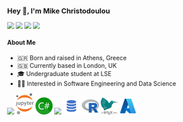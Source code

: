 ### Hey 👋, I'm Mike Christodoulou 

[![](https://vistr.dev/badge?repo=elfocrash.elfocrash&corners=square)](https://github.com/Elfocrash/vistr.dev)
[![](https://img.shields.io/badge/-@mdc7000-%231DA1F2?style=flat-square&logo=twitter&logoColor=ffffff)](https://twitter.com/mdc7000)
[![](https://img.shields.io/badge/-@mdc2002-%23181717?style=flat-square&logo=github)](https://github.com/mdc2002)
[![](https://img.shields.io/badge/-Michail%20Christodoulou-blue?style=flat-square&logo=Linkedin&logoColor=white&link=https://www.linkedin.com/in/mdc7000/)](https://www.linkedin.com/in/mdc7000/)

#### About Me

- 🇬🇷 Born and raised in Athens, Greece
- 🇬🇧 Currently based in London, UK
- 🎓 Undergraduate student at LSE
- 👨‍💻 Interested in Software Engineering and Data Science


<img height=40 src="https://cdn.jsdelivr.net/gh/devicons/devicon/icons/python/python-original.svg"/><img height=50     
 src="https://raw.githubusercontent.com/github/explore/80688e429a7d4ef2fca1e82350fe8e3517d3494d/topics/jupyter-notebook/jupyter-notebook.png"/><img height=40   src="https://raw.githubusercontent.com/github/explore/80688e429a7d4ef2fca1e82350fe8e3517d3494d/topics/csharp/csharp.png"/>
<img height="40" src="https://cdn.jsdelivr.net/gh/devicons/devicon/icons/git/git-plain.svg"/>
<img height="40" src="https://raw.githubusercontent.com/github/explore/80688e429a7d4ef2fca1e82350fe8e3517d3494d/topics/sql/sql.png">
<img height="40" src="https://raw.githubusercontent.com/github/explore/80688e429a7d4ef2fca1e82350fe8e3517d3494d/topics/r/r.png">
<img height="40" src="https://raw.githubusercontent.com/github/explore/80688e429a7d4ef2fca1e82350fe8e3517d3494d/topics/latex/latex.png">
<img height="40" src="https://raw.githubusercontent.com/github/explore/80688e429a7d4ef2fca1e82350fe8e3517d3494d/topics/azure/azure.png">

